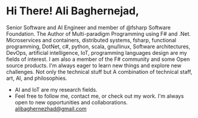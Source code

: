 # Hi There! Ali Baghernejad, 
Senior Software and AI Engineer and member of @fsharp Software Foundation. The Author of Multi-paradigm Programming using F# and .Net.
Microservices and containers, distributed systems, fsharp, functional programming, DotNet, c#, python, scala, gnu/linux, Software architectures, DevOps, artificial intelligence, IoT, programming languages design are my fields of interest.
I am also a member of the F# community and some Open source products. I'm always eager to learn new things and explore new challenges. Not only the technical stuff but A combination of technical staff, art,  AI, and philosophies.

* AI and IoT are my research fields. 
* Feel free to follow me, contact me, or check out my work. I'm always open to new opportunities and collaborations. 
alibaghernezhad@gmail.com